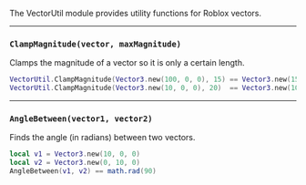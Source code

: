 The VectorUtil module provides utility functions for Roblox vectors.

--------------------

### `ClampMagnitude(vector, maxMagnitude)`
Clamps the magnitude of a vector so it is only a certain length.

```lua
VectorUtil.ClampMagnitude(Vector3.new(100, 0, 0), 15) == Vector3.new(15, 0, 0)
VectorUtil.ClampMagnitude(Vector3.new(10, 0, 0), 20)  == Vector3.new(10, 0, 0)
```

--------------------

### `AngleBetween(vector1, vector2)`
Finds the angle (in radians) between two vectors.

```lua
local v1 = Vector3.new(10, 0, 0)
local v2 = Vector3.new(0, 10, 0)
AngleBetween(v1, v2) == math.rad(90)
```